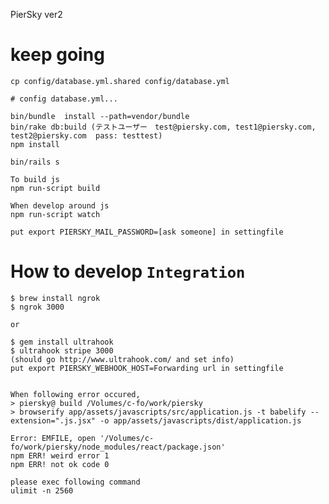 PierSky ver2

# keep going

    cp config/database.yml.shared config/database.yml

    # config database.yml...

    bin/bundle  install --path=vendor/bundle
    bin/rake db:build (テストユーザー　test@piersky.com, test1@piersky.com, test2@piersky.com  pass: testtest)
    npm install

    bin/rails s

    To build js
    npm run-script build

    When develop around js
    npm run-script watch

    put export PIERSKY_MAIL_PASSWORD=[ask someone] in settingfile

# How to develop `Integration`

    $ brew install ngrok
    $ ngrok 3000

    or

    $ gem install ultrahook
    $ ultrahook stripe 3000
    (should go http://www.ultrahook.com/ and set info)
    put export PIERSKY_WEBHOOK_HOST=Forwarding url in settingfile


    When following error occured,
    > piersky@ build /Volumes/c-fo/work/piersky
    > browserify app/assets/javascripts/src/application.js -t babelify --extension=".js.jsx" -o app/assets/javascripts/dist/application.js

    Error: EMFILE, open '/Volumes/c-fo/work/piersky/node_modules/react/package.json'
    npm ERR! weird error 1
    npm ERR! not ok code 0

    please exec following command
    ulimit -n 2560
